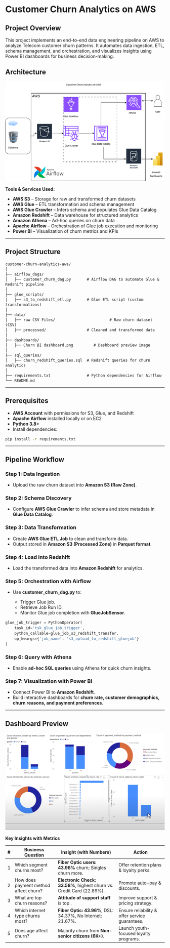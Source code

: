 
# **Customer Churn Analytics on AWS**

## **Project Overview**

This project implements an end-to-end data engineering pipeline on AWS to analyze Telecom customer churn patterns. It automates data ingestion, ETL, schema management, and orchestration, and visualizes insights using Power BI dashboards for business decision-making.


## **Architecture**

![AWS Architecture](./Customer%20Churn%20Project%20AWS1.drawio.png)

**Tools & Services Used:**

* **AWS S3** – Storage for raw and transformed churn datasets
* **AWS Glue** – ETL transformation and schema management
* **AWS Glue Crawler** – Infers schema and populates Glue Data Catalog
* **Amazon Redshift** – Data warehouse for structured analytics
* **Amazon Athena** – Ad-hoc queries on churn data
* **Apache Airflow** – Orchestration of Glue job execution and monitoring
* **Power BI** – Visualization of churn metrics and KPIs

---

## **Project Structure**

```
customer-churn-analytics-aws/
│
├── airflow_dags/
│   ├── customer_churn_dag.py       # Airflow DAG to automate Glue & Redshift pipeline
│
├── glue_scripts/
│   ├── s3_to_redshift_etl.py       # Glue ETL script (custom transformations)
│
├── data/
│   ├── raw CSV Files/                        # Raw churn dataset (CSV)
│   ├── processed/                  # Cleaned and transformed data
│
├── dashboards/
│   ├── Churn BI dashboard.png         # Dashboard preview image
│
├── sql_queries/
│   ├── churn_redshift_queries.sql  # Redshift queries for churn analytics
│
├── requirements.txt                # Python dependencies for Airflow
└── README.md
```

---

## **Prerequisites**

* **AWS Account** with permissions for S3, Glue, and Redshift
* **Apache Airflow** installed locally or on EC2
* **Python 3.8+**
* Install dependencies:

```bash
pip install -r requirements.txt
```

---

## **Pipeline Workflow**

### **Step 1: Data Ingestion**

* Upload the raw churn dataset into **Amazon S3 (Raw Zone)**.

### **Step 2: Schema Discovery**

* Configure **AWS Glue Crawler** to infer schema and store metadata in **Glue Data Catalog**.

### **Step 3: Data Transformation**

* Create **AWS Glue ETL Job** to clean and transform data.
* Output stored in **Amazon S3 (Processed Zone)** in **Parquet format**.

### **Step 4: Load into Redshift**

* Load the transformed data into **Amazon Redshift** for analytics.

### **Step 5: Orchestration with Airflow**

* Use **customer\_churn\_dag.py** to:

  * Trigger Glue job.
  * Retrieve Job Run ID.
  * Monitor Glue job completion with **GlueJobSensor**.

```python
glue_job_trigger = PythonOperator(
    task_id='tsk_glue_job_trigger',
    python_callable=glue_job_s3_redshift_transfer,
    op_kwargs={'job_name': 's3_upload_to_redshift_gluejob'}
)
```

### **Step 6: Query with Athena**

* Enable **ad-hoc SQL queries** using Athena for quick churn insights.

### **Step 7: Visualization with Power BI**

* Connect Power BI to **Amazon Redshift**.
* Build interactive dashboards for **churn rate, customer demographics, churn reasons, and payment preferences**.

---

## **Dashboard Preview**

![Power BI Dashboard](./Churn%20BI%20dashboard.png)

**Key Insights with Metrics**

| **#** | **Business Question**                 | **Insight (with Numbers)**                                            | **Action**                                     |
| ----- | ------------------------------------- | --------------------------------------------------------------------- | ---------------------------------------------- |
| 1     | Which segment churns most?            | **Fiber Optic users: 43.96%** churn; Singles churn more.              | Offer retention plans & loyalty perks.         |
| 2     | How does payment method affect churn? | **Electronic Check: 33.58%**, highest churn vs. Credit Card (22.89%). | Promote auto-pay & discounts.                  |
| 3     | What are top churn reasons?           | **Attitude of support staff** is top .                                | Improve support & pricing strategy.            |
| 4     | Which internet type churns most?      | **Fiber Optic: 43.96%**, DSL: 34.37%, No Internet: 21.67%.            | Ensure reliability & offer service guarantees. |
| 5     | Does age affect churn?                | Majority churn from **Non-senior citizens (6K+)**.                    | Launch youth-focused loyalty programs.         |

